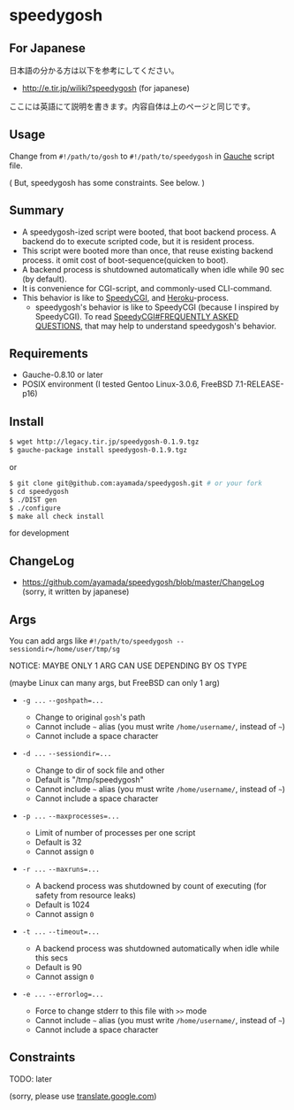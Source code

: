 speedygosh
==========

For Japanese
------------

日本語の分かる方は以下を参考にしてください。

- http://e.tir.jp/wiliki?speedygosh (for japanese)

ここには英語にて説明を書きます。内容自体は上のページと同じです。

Usage
-----

Change from `#!/path/to/gosh` to `#!/path/to/speedygosh` in [Gauche](http://practical-scheme.net/gauche/) script file.

( But, speedygosh has some constraints. See below. )

Summary
-------

- A speedygosh-ized script were booted, that boot backend process. A backend do to execute scripted code, but it is resident process.
- This script were booted more than once, that reuse existing backend process. it omit cost of boot-sequence(quicken to boot).
- A backend process is shutdowned automatically when idle while 90 sec (by default).
- It is convenience for CGI-script, and commonly-used CLI-command.
- This behavior is like to [SpeedyCGI](http://daemoninc.com/SpeedyCGI/), and [Heroku](https://www.heroku.com/about)-process.
  - speedygosh's behavior is like to SpeedyCGI (because I inspired by SpeedyCGI). To read [SpeedyCGI#FREQUENTLY ASKED QUESTIONS](http://daemoninc.com/SpeedyCGI/#FREQUENTLY_ASKED_QUESTIONS), that may help to understand speedygosh's behavior.

Requirements
------------

- Gauche-0.8.10 or later
- POSIX environment (I tested Gentoo Linux-3.0.6, FreeBSD 7.1-RELEASE-p16)

Install
-------

```sh
$ wget http://legacy.tir.jp/speedygosh-0.1.9.tgz
$ gauche-package install speedygosh-0.1.9.tgz
```

or

```sh
$ git clone git@github.com:ayamada/speedygosh.git # or your fork
$ cd speedygosh
$ ./DIST gen
$ ./configure
$ make all check install
```

for development

ChangeLog
---------

- https://github.com/ayamada/speedygosh/blob/master/ChangeLog (sorry, it written by japanese)

Args
----
You can add args like `#!/path/to/speedygosh --sessiondir=/home/user/tmp/sg`

NOTICE: MAYBE ONLY 1 ARG CAN USE DEPENDING BY OS TYPE

(maybe Linux can many args, but FreeBSD can only 1 arg)

- `-g ...` `--goshpath=...`
  - Change to original `gosh`'s path
  - Cannot include `~` alias (you must write `/home/username/`, instead of `~`)
  - Cannot include a space character

- `-d ...` `--sessiondir=...`
  - Change to dir of sock file and other
  - Default is "/tmp/speedygosh"
  - Cannot include `~` alias (you must write `/home/username/`, instead of `~`)
  - Cannot include a space character

- `-p ...` `--maxprocesses=...`
  - Limit of number of processes per one script
  - Default is 32
  - Cannot assign `0`

- `-r ...` `--maxruns=...`
  - A backend process was shutdowned by count of executing (for safety from resource leaks)
  - Default is 1024
  - Cannot assign `0`

- `-t ...` `--timeout=...`
  - A backend process was shutdowned automatically when idle while this secs
  - Default is 90
  - Cannot assign `0`

- `-e ...` `--errorlog=...`
  - Force to change stderr to this file with `>>` mode
  - Cannot include `~` alias (you must write `/home/username/`, instead of `~`)
  - Cannot include a space character

Constraints
-----------

TODO: later

(sorry, please use [translate.google.com](http://translate.google.com/#auto/en/http%3A%2F%2Flegacy.e.tir.jp%2Fwiliki%3Fspeedygosh))



